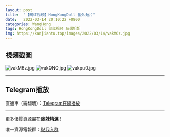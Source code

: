 ```yaml
---
layout: post
title:  "【网红视频】HongKongDoll 番外短片"
date:   2022-03-14 20:10:22 +0800
categories: WangHong
tags: HongKongDoll 网红视频 玩偶姐姐 
img: https://kanjiantu.top/images/2022/03/14/vakM6z.jpg
---
```



## 視頻截圖

![vakM6z.jpg](https://kanjiantu.top/images/2022/03/14/vakM6z.jpg)
![vakQNO.jpg](https://kanjiantu.top/images/2022/03/14/vakQNO.jpg)
![vakpu0.jpg](https://kanjiantu.top/images/2022/03/14/vakpu0.jpg)

* * *
## Telegram播放

直通車（需翻墻）：[Telegram在線播放](https://t.me/mimeijingxuan/38)

* * *
更多優質資源盡在**迷妹精選**！

唯一資源電報群：[點我入群](https://t.me/mimeijingxuan)



